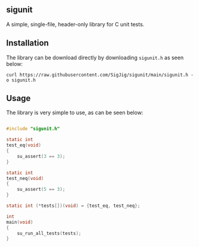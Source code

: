 
## sigunit

A simple, single-file, header-only library for C unit tests.

## Installation

The library can be download directly by downloading `sigunit.h` as seen below:
```shell
curl https://raw.githubusercontent.com/SigJig/sigunit/main/sigunit.h -o sigunit.h
```

## Usage

The library is very simple to use, as can be seen below:

```c

#include "sigunit.h"

static int
test_eq(void)
{
    su_assert(3 == 3);
}

static int
test_neq(void)
{
    su_assert(5 == 3);
}

static int (*tests[])(void) = {test_eq, test_neq};

int
main(void)
{
    su_run_all_tests(tests);
}


```